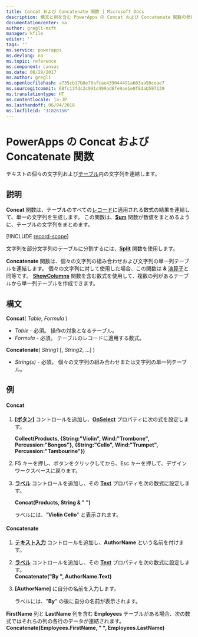 ```yaml
---
title: Concat および Concatenate 関数 | Microsoft Docs
description: 構文と例を含む PowerApps の Concat および Concatenate 関数の参照情報
documentationcenter: na
author: gregli-msft
manager: kfile
editor: ''
tags: ''
ms.service: powerapps
ms.devlang: na
ms.topic: reference
ms.component: canvas
ms.date: 08/28/2017
ms.author: gregli
ms.openlocfilehash: a735cb17b0e70afcae439044491a603aa50ceae7
ms.sourcegitcommit: 68fc13fdc2c991c499ad6fe9ae1e0f8dab597139
ms.translationtype: HT
ms.contentlocale: ja-JP
ms.lasthandoff: 06/04/2018
ms.locfileid: "31826156"
---
```

# <a name="concat-and-concatenate-functions-in-powerapps"></a>PowerApps の Concat および Concatenate 関数
テキストの個々の文字列および[テーブル](../working-with-tables.md)内の文字列を連結します。

## <a name="description"></a>説明
**Concat** 関数は、テーブルのすべての[レコード](../working-with-tables.md#records)に適用される数式の結果を連結して、単一の文字列を生成します。 この関数は、**[Sum](function-aggregates.md)** 関数が数値をまとめるように、テーブルの文字列をまとめます。

[!INCLUDE [record-scope](../../../includes/record-scope.md)]

文字列を部分文字列のテーブルに分割するには、**[Split](function-split.md)** 関数を使用します。

**Concatenate** 関数は、個々の文字列の組み合わせおよび文字列の単一列テーブルを連結します。 個々の文字列に対して使用した場合、この関数は **&** [演算子](operators.md)と同等です。 **[ShowColumns](function-table-shaping.md)** 関数を含む数式を使用して、複数の列があるテーブルから単一列テーブルを作成できます。

## <a name="syntax"></a>構文
**Concat**( *Table*, *Formula* )

* *Table* - 必須。  操作の対象となるテーブル。
* *Formula* - 必須。  テーブルのレコードに適用する数式。

**Concatenate**( *String1* [, *String2*, ...] )

* *String(s)* - 必須。  個々の文字列の組み合わせまたは文字列の単一列テーブル。

## <a name="examples"></a>例
#### <a name="concat"></a>Concat
1. **[[ボタン]](../controls/control-button.md)** コントロールを追加し、**[OnSelect](../controls/properties-core.md)** プロパティに次の式を設定します。
   
    **Collect(Products, {String:"Violin", Wind:"Trombone", Percussion:"Bongos"}, {String:"Cello", Wind:"Trumpet", Percussion:"Tambourine"})**
2. F5 キーを押し、ボタンをクリックしてから、Esc キーを押して、デザイン ワークスペースに戻ります。
3. **[ラベル](../controls/control-text-box.md)** コントロールを追加し、その **[Text](../controls/properties-core.md)** プロパティを次の数式に設定します。
   
    **Concat(Products, String & " ")**
   
    ラベルには、"**Violin Cello**" と表示されます。

#### <a name="concatenate"></a>Concatenate
1. **[テキスト入力](../controls/control-text-input.md)** コントロールを追加し、**AuthorName** という名前を付けます。
2. **[ラベル](../controls/control-text-box.md)** コントロールを追加し、その **[Text](../controls/properties-core.md)** プロパティを次の数式に設定します。<br>
   **Concatenate("By ", AuthorName.Text)**
3. **[AuthorName]** に自分の名前を入力します。
   
    ラベルには、"**By**" の後に自分の名前が表示されます。

**FirstName** 列と **LastName** 列を含む **Employees** テーブルがある場合、次の数式ではそれらの列の各行のデータが連結されます。
<br>**Concatenate(Employees.FirstName, " ", Employees.LastName)**

